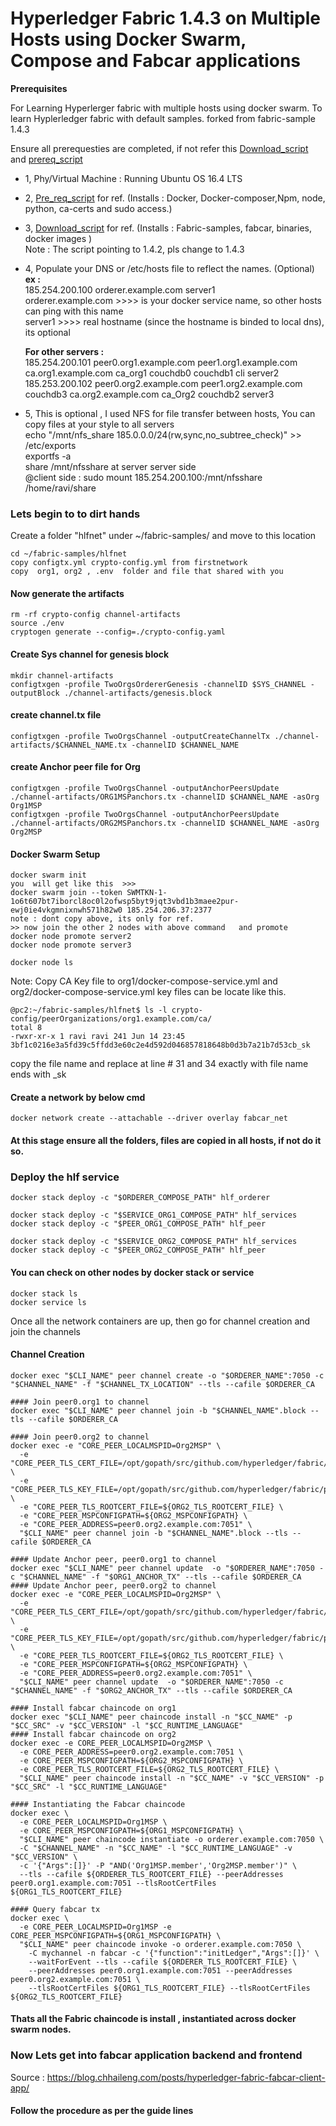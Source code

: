 # Hyperledger Fabric 1.4.3 on Multiple Hosts using Docker Swarm, Compose and Fabcar applications


  <b> Prerequisites </b>

For Learning  Hyperlerger fabric with multiple hosts using docker swarm.
To learn Hyplerledger fabric with default samples. forked from fabric-sample 1.4.3

Ensure all prerequesties are completed, if not refer this [Download_script](https://github.com/ravinayag/Hyperledger/blob/master/download_hlf.sh) 
and [prereq_script](https://github.com/ravinayag/Hyperledger/blob/master/prereqs_hlfv14.sh)

* 1, Phy/Virtual Machine : Running Ubuntu OS 16.4 LTS
* 2, [Pre_req_script](https://github.com/ravinayag/Hyperledger/raw/master/prereqs_hlfv14.sh) for ref. (Installs : Docker, Docker-composer,Npm, node, python, ca-certs and sudo access.)
* 3, [Download_script](https://github.com/ravinayag/Hyperledger/raw/master/download_hlf.sh) for ref. (Installs : Fabric-samples, fabcar, binaries, docker images )
     <br/> Note : The script pointing to 1.4.2, pls change to 1.4.3 
* 4, Populate your DNS or /etc/hosts file to reflect the names. (Optional) <br /> 
  <b> ex : <br /> </b>
     185.254.200.100 orderer.example.com server1 <br />
     orderer.example.com   >>>> is your docker service name, so other hosts can ping with this name <br />
     server1  >>>> real hostname (since the hostname is binded to local dns), its optional <br />
     
    <b> For other servers : <br /> </b>
    185.254.200.101 peer0.org1.example.com peer1.org1.example.com ca.org1.example.com ca_org1 couchdb0 couchdb1 cli server2 <br />
    185.253.200.102 peer0.org2.example.com peer1.org2.example.com couchdb3 ca.org2.example.com ca_Org2 couchdb2 server3 <br />
    
 * 5, This is optional , I used NFS for file transfer between hosts, You can copy files at your style to all servers <br />
   echo "/mnt/nfs_share  185.0.0.0/24(rw,sync,no_subtree_check)" >>  /etc/exports <br />
   exportfs -a  <br />
   share /mnt/nfsshare at server server side <br />
   @client side :
   sudo mount 185.254.200.100:/mnt/nfsshare /home/ravi/share
### Lets begin to to dirt hands

Create a folder "hlfnet" under ~/fabric-samples/ and move to this location
```
cd ~/fabric-samples/hlfnet
copy configtx.yml crypto-config.yml from firstnetwork
copy  org1, org2 , .env  folder and file that shared with you
```   
#### Now generate the artifacts 
```
rm -rf crypto-config channel-artifacts
source ./env
cryptogen generate --config=./crypto-config.yaml
```
#### Create Sys channel for genesis block
``` 
mkdir channel-artifacts
configtxgen -profile TwoOrgsOrdererGenesis -channelID $SYS_CHANNEL -outputBlock ./channel-artifacts/genesis.block
```
#### create channel.tx file
```
configtxgen -profile TwoOrgsChannel -outputCreateChannelTx ./channel-artifacts/$CHANNEL_NAME.tx -channelID $CHANNEL_NAME 
```

#### create Anchor peer file for Org
```
configtxgen -profile TwoOrgsChannel -outputAnchorPeersUpdate ./channel-artifacts/ORG1MSPanchors.tx -channelID $CHANNEL_NAME -asOrg Org1MSP 
configtxgen -profile TwoOrgsChannel -outputAnchorPeersUpdate ./channel-artifacts/ORG2MSPanchors.tx -channelID $CHANNEL_NAME -asOrg Org2MSP
```

#### Docker Swarm Setup
```
docker swarm init
you  will get like this  >>> 
docker swarm join --token SWMTKN-1-1o6t607bt7iborcl8oc0l2ofwsp5byt9jqt3vbd1b3maee2pur-ewj0ie4vkgmnixnwh571h82w0 185.254.206.37:2377
note : dont copy above, its only for ref.
>> now join the other 2 nodes with above command   and promote 
docker node promote server2 
docker node promote server3 

docker node ls
```
Note: Copy CA Key file to org1/docker-compose-service.yml and org2/docker-compose-service.yml
key files can be locate like this.
```
@pc2:~/fabric-samples/hlfnet$ ls -l crypto-config/peerOrganizations/org1.example.com/ca/
total 8
-rwxr-xr-x 1 ravi ravi 241 Jun 14 23:45 3bf1c0216e3a5fd39c5ffdd3e60c2e4d592d046857818648b0d3b7a21b7d53cb_sk

```
copy the file name and replace at line # 31 and 34 exactly with  file name ends with _sk 


#### Create a network by below cmd
```
docker network create --attachable --driver overlay fabcar_net   
```



#### At this stage ensure all the folders, files are copied in all hosts, if not do it so.

### Deploy the hlf service
```
docker stack deploy -c "$ORDERER_COMPOSE_PATH" hlf_orderer

docker stack deploy -c "$SERVICE_ORG1_COMPOSE_PATH" hlf_services
docker stack deploy -c "$PEER_ORG1_COMPOSE_PATH" hlf_peer

docker stack deploy -c "$SERVICE_ORG2_COMPOSE_PATH" hlf_services
docker stack deploy -c "$PEER_ORG2_COMPOSE_PATH" hlf_peer
```
#### You can check on other nodes by docker stack or service
```
docker stack ls 
docker service ls
```
Once all the network  containers are up, then go for channel creation and join the channels

#### Channel Creation 
```
docker exec "$CLI_NAME" peer channel create -o "$ORDERER_NAME":7050 -c "$CHANNEL_NAME" -f "$CHANNEL_TX_LOCATION" --tls --cafile $ORDERER_CA

#### Join peer0.org1 to channel
docker exec "$CLI_NAME" peer channel join -b "$CHANNEL_NAME".block --tls --cafile $ORDERER_CA

#### Join peer0.org2 to channel
docker exec -e "CORE_PEER_LOCALMSPID=Org2MSP" \
  -e "CORE_PEER_TLS_CERT_FILE=/opt/gopath/src/github.com/hyperledger/fabric/peer/crypto/peerOrganizations/org1.example.com/peers/peer0.org2.example.com/tls/server.crt" \
  -e "CORE_PEER_TLS_KEY_FILE=/opt/gopath/src/github.com/hyperledger/fabric/peer/crypto/peerOrganizations/org2.example.com/peers/peer0.org2.example.com/tls/server.key" \
  -e "CORE_PEER_TLS_ROOTCERT_FILE=${ORG2_TLS_ROOTCERT_FILE} \
  -e "CORE_PEER_MSPCONFIGPATH=${ORG2_MSPCONFIGPATH} \
  -e "CORE_PEER_ADDRESS=peer0.org2.example.com:7051" \
  "$CLI_NAME" peer channel join -b "$CHANNEL_NAME".block --tls --cafile $ORDERER_CA

#### Update Anchor peer, peer0.org1 to channel
docker exec "$CLI_NAME" peer channel update  -o "$ORDERER_NAME":7050 -c "$CHANNEL_NAME" -f "$ORG1_ANCHOR_TX" --tls --cafile $ORDERER_CA
#### Update Anchor peer, peer0.org2 to channel
docker exec -e "CORE_PEER_LOCALMSPID=Org2MSP" \
  -e "CORE_PEER_TLS_CERT_FILE=/opt/gopath/src/github.com/hyperledger/fabric/peer/crypto/peerOrganizations/org1.example.com/peers/peer0.org2.example.com/tls/server.crt" \
  -e "CORE_PEER_TLS_KEY_FILE=/opt/gopath/src/github.com/hyperledger/fabric/peer/crypto/peerOrganizations/org2.example.com/peers/peer0.org2.example.com/tls/server.key" \
  -e "CORE_PEER_TLS_ROOTCERT_FILE=${ORG2_TLS_ROOTCERT_FILE} \
  -e "CORE_PEER_MSPCONFIGPATH=${ORG2_MSPCONFIGPATH} \
  -e "CORE_PEER_ADDRESS=peer0.org2.example.com:7051" \
  "$CLI_NAME" peer channel update  -o "$ORDERER_NAME":7050 -c "$CHANNEL_NAME" -f "$ORG2_ANCHOR_TX" --tls --cafile $ORDERER_CA

#### Install fabcar chaincode on org1
docker exec "$CLI_NAME" peer chaincode install -n "$CC_NAME" -p "$CC_SRC" -v "$CC_VERSION" -l "$CC_RUNTIME_LANGUAGE"
#### Install fabcar chaincode on org2
docker exec -e CORE_PEER_LOCALMSPID=Org2MSP \
  -e CORE_PEER_ADDRESS=peer0.org2.example.com:7051 \
  -e CORE_PEER_MSPCONFIGPATH=${ORG2_MSPCONFIGPATH} \
  -e CORE_PEER_TLS_ROOTCERT_FILE=${ORG2_TLS_ROOTCERT_FILE} \
  "$CLI_NAME" peer chaincode install -n "$CC_NAME" -v "$CC_VERSION" -p "$CC_SRC" -l "$CC_RUNTIME_LANGUAGE"

#### Instantiating the Fabcar chaincode 
docker exec \
  -e CORE_PEER_LOCALMSPID=Org1MSP \
  -e CORE_PEER_MSPCONFIGPATH=${ORG1_MSPCONFIGPATH} \
  "$CLI_NAME" peer chaincode instantiate -o orderer.example.com:7050 \
  -C "$CHANNEL_NAME" -n "$CC_NAME" -l "$CC_RUNTIME_LANGUAGE" -v "$CC_VERSION" \
  -c '{"Args":[]}' -P "AND('Org1MSP.member','Org2MSP.member')" \
  --tls --cafile ${ORDERER_TLS_ROOTCERT_FILE} --peerAddresses peer0.org1.example.com:7051 --tlsRootCertFiles ${ORG1_TLS_ROOTCERT_FILE}

#### Query fabcar tx
docker exec \
  -e CORE_PEER_LOCALMSPID=Org1MSP -e CORE_PEER_MSPCONFIGPATH=${ORG1_MSPCONFIGPATH} \
  "$CLI_NAME" peer chaincode invoke -o orderer.example.com:7050 \
    -C mychannel -n fabcar -c '{"function":"initLedger","Args":[]}' \
    --waitForEvent --tls --cafile ${ORDERER_TLS_ROOTCERT_FILE} \
    --peerAddresses peer0.org1.example.com:7051 --peerAddresses peer0.org2.example.com:7051 \
    --tlsRootCertFiles ${ORG1_TLS_ROOTCERT_FILE} --tlsRootCertFiles ${ORG2_TLS_ROOTCERT_FILE}
```    
#### Thats all the Fabric chaincode is install , instantiated across docker swarm nodes. 

### Now Lets get into fabcar application backend and frontend

Source  : https://blog.chhaileng.com/posts/hyperledger-fabric-fabcar-client-app/

#### Follow the procedure as per the guide lines 
